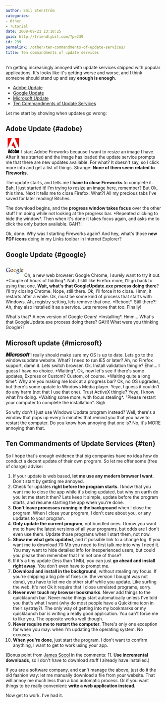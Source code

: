 ```yaml
---
author: Emil Stenström
categories:
- Other
- Tutorial
date: 2008-09-21 23:10:25
guid: http://friendlybit.com/?p=239
id: 239
permalink: /other/ten-commandments-of-update-services/
title: Ten commandments of update services
---
```


I'm getting increasingly annoyed with update services shipped with popular applications. It's looks like it's getting worse and worse, and I think someone should stand up and say **enough is enough**.

  * [Adobe Update](#adobe)
  * [Google Update](#google)
  * [Microsoft Update](#microsoft)
  * [Ten Commandments of Update Services](#ten)

Let me start by showing when updates go wrong:

## Adobe Update {#adobe}

<img class="secondary" src="/files/post-media/adobe_logo.jpg" alt="" />I start Adobe Fireworks because I want to resize an image I have. After it has started and the image has loaded the update service prompts me that there are new updates available. For what? It doesn't say, so I click more info and get a list of things. Strange: **None of them seem related to Fireworks**.

The update starts, and tells me I **have to close Fireworks** to complete it. Bah, I just started it! I'm trying to resize an image here, remember? But Ok, this time. Next it tells me to close Firefox. What?! All my precious tabs I've saved for later reading! Bitches.

The download begins, and the **progress window takes focus** over the other stuff I'm doing while not looking at the progress bar. \*Repeated clicking to hide the window\*. Then when it's done it takes focus again, and asks me to click the only button available. GAH?!

Ok, done. Why was I starting Fireworks again? And hey, what's those **new PDF icons** doing in my Links toolbar in Internet Explorer?

## Google Update {#google}

<img class="secondary" src="/files/post-media/google-logo.jpg" alt="" />Oh, a new web browser: Google Chrome, I surely want to try it out. \*Couple of hours of fiddling\*. Nah, I still like Firefox more, I'll go back to using that one. **Wait, what's that GoogleUpdate.exe process doing there**? I'll try closing Chrome. Nope, still there. Ok, I'll force it to close. Hmm, it restarts after a while. Ok, must be some kind of process that starts with Windows. Ah, registry setting, lets remove that one. \*Reboot\*. Still there?! Ah, they also installed it as a service. Lets remove that too. Finally!

What's that? A new version of Google Gears! \*Installing\*. Hmm… What's that GoogleUpdate.exe process doing there? GAH! What were you thinking Google?!

## Microsoft update {#microsoft}

<img class="secondary" src="/files/post-media/logo_microsoft_small.gif" alt="" />I really should make sure my OS is up to date. Lets go to the windowsupdate website. What? I need to run IE5 or later? Ah, no Firefox support, damn it. Lets switch browser. Ok. Install validation thingie? Ehm… I guess I have no choice. \*Waiting\*. Ok, now let's see if there's some updates, Express or Custom? Custom, of course. \*Waiting quite a long time\*. Why are you making me look at a progress bar? Ok, no OS upgrades, but there's some update to Windows Media player. Yeye, I guess it couldn't do any harm (not that I use that one). Trust ActiveX thingie? Yeye, I know what I'm doing. \*Waiting some more, with focus stealing\*. "Please restart your computer to complete the installation". Sigh.

So why don't I just use Windows Update program instead? Well, there's a window that pops up every 5 minutes that remind you that you have to restart the computer. Do you know how annoying that one is? No, it's MORE annoying than that.

## Ten Commandments of Update Services {#ten}

So I hope that's enough evidence that big companies have no idea how do conduct a decent update of their own program. So let me offer some (free of charge) advise:

  1. If your update is web based, **let me use any modern browser I want**. Don't start by getting me annoyed.
  2. Check for updates **right before the program starts**. I know that you want me to close the app while it's being updated, but why on earth do you let me start it then? Lets keep it simple, update before the program starts, and resume starting the app when you're done.
  3. **Don't leave processes running in the background** when I close the program. When I close your program, I don't care about you, or any updates to your program.
  4. **Only update the current program**, not bundled ones. I know you want me to have the latest versions of all your programs, but odds are I don't even use them. Update those programs when I start them, not now.
  5. **Show me what gets updated**, and if possible link to a change log. If you want me to download 70 Mb you need to first talk me into why I need it. You may want to hide detailed info for inexperienced users, but could you please then remember that I'm not one of those?
  6. If it's a tiny update (less than 1 Mb), you can just **go ahead and install right away**. You don't even have to prompt me.
  7. **Download and install in the background**, without stealing my focus. If you're shipping a big pile of fixes (ie. the version I bought was not done), you have to let me do other stuff while you update. Like surfing the web. It's not Ok it require that I close unrelated programs, sorry.
  8. **Never ever touch my browser bookmarks**. Never add things to the quicklaunch bar. Never make things start automatically unless I've told you that's what I want (why do most people have a Quicktime icon in their systray?). The only way of getting into my bookmarks or my quicklaunch bar is writing a really good application. You can't force me to like you. The opposite works well though.
  9. **Never require me to restart the computer**. There's only one exception for when you may: when I'm updating the operating system. No excuses.
 10. **When you're done**, just start the program. I don't want to confirm anything, I want to get to work using your app.

(Bonus point from [James Socol](#comment-31047) in the comments: 11. **Use incremental downloads**, so I don't have to download stuff I already have installed.)

If you are a software company, and can't manage the above, just do it the old fashion way: let me manually download a file from your website. That will annoy me much less than a bad automatic process. Or if you want things to be really convenient: **write a web application instead**.

Now get to work. I've had it.
